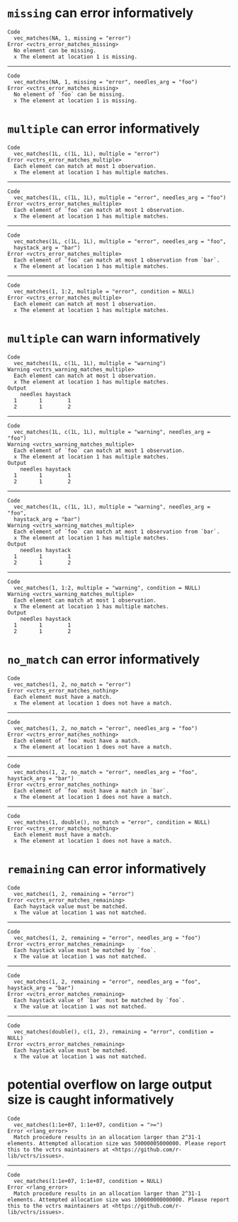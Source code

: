 # `missing` can error informatively

    Code
      vec_matches(NA, 1, missing = "error")
    Error <vctrs_error_matches_missing>
      No element can be missing.
      x The element at location 1 is missing.

---

    Code
      vec_matches(NA, 1, missing = "error", needles_arg = "foo")
    Error <vctrs_error_matches_missing>
      No element of `foo` can be missing.
      x The element at location 1 is missing.

# `multiple` can error informatively

    Code
      vec_matches(1L, c(1L, 1L), multiple = "error")
    Error <vctrs_error_matches_multiple>
      Each element can match at most 1 observation.
      x The element at location 1 has multiple matches.

---

    Code
      vec_matches(1L, c(1L, 1L), multiple = "error", needles_arg = "foo")
    Error <vctrs_error_matches_multiple>
      Each element of `foo` can match at most 1 observation.
      x The element at location 1 has multiple matches.

---

    Code
      vec_matches(1L, c(1L, 1L), multiple = "error", needles_arg = "foo",
      haystack_arg = "bar")
    Error <vctrs_error_matches_multiple>
      Each element of `foo` can match at most 1 observation from `bar`.
      x The element at location 1 has multiple matches.

---

    Code
      vec_matches(1, 1:2, multiple = "error", condition = NULL)
    Error <vctrs_error_matches_multiple>
      Each element can match at most 1 observation.
      x The element at location 1 has multiple matches.

# `multiple` can warn informatively

    Code
      vec_matches(1L, c(1L, 1L), multiple = "warning")
    Warning <vctrs_warning_matches_multiple>
      Each element can match at most 1 observation.
      x The element at location 1 has multiple matches.
    Output
        needles haystack
      1       1        1
      2       1        2

---

    Code
      vec_matches(1L, c(1L, 1L), multiple = "warning", needles_arg = "foo")
    Warning <vctrs_warning_matches_multiple>
      Each element of `foo` can match at most 1 observation.
      x The element at location 1 has multiple matches.
    Output
        needles haystack
      1       1        1
      2       1        2

---

    Code
      vec_matches(1L, c(1L, 1L), multiple = "warning", needles_arg = "foo",
      haystack_arg = "bar")
    Warning <vctrs_warning_matches_multiple>
      Each element of `foo` can match at most 1 observation from `bar`.
      x The element at location 1 has multiple matches.
    Output
        needles haystack
      1       1        1
      2       1        2

---

    Code
      vec_matches(1, 1:2, multiple = "warning", condition = NULL)
    Warning <vctrs_warning_matches_multiple>
      Each element can match at most 1 observation.
      x The element at location 1 has multiple matches.
    Output
        needles haystack
      1       1        1
      2       1        2

# `no_match` can error informatively

    Code
      vec_matches(1, 2, no_match = "error")
    Error <vctrs_error_matches_nothing>
      Each element must have a match.
      x The element at location 1 does not have a match.

---

    Code
      vec_matches(1, 2, no_match = "error", needles_arg = "foo")
    Error <vctrs_error_matches_nothing>
      Each element of `foo` must have a match.
      x The element at location 1 does not have a match.

---

    Code
      vec_matches(1, 2, no_match = "error", needles_arg = "foo", haystack_arg = "bar")
    Error <vctrs_error_matches_nothing>
      Each element of `foo` must have a match in `bar`.
      x The element at location 1 does not have a match.

---

    Code
      vec_matches(1, double(), no_match = "error", condition = NULL)
    Error <vctrs_error_matches_nothing>
      Each element must have a match.
      x The element at location 1 does not have a match.

# `remaining` can error informatively

    Code
      vec_matches(1, 2, remaining = "error")
    Error <vctrs_error_matches_remaining>
      Each haystack value must be matched.
      x The value at location 1 was not matched.

---

    Code
      vec_matches(1, 2, remaining = "error", needles_arg = "foo")
    Error <vctrs_error_matches_remaining>
      Each haystack value must be matched by `foo`.
      x The value at location 1 was not matched.

---

    Code
      vec_matches(1, 2, remaining = "error", needles_arg = "foo", haystack_arg = "bar")
    Error <vctrs_error_matches_remaining>
      Each haystack value of `bar` must be matched by `foo`.
      x The value at location 1 was not matched.

---

    Code
      vec_matches(double(), c(1, 2), remaining = "error", condition = NULL)
    Error <vctrs_error_matches_remaining>
      Each haystack value must be matched.
      x The value at location 1 was not matched.

# potential overflow on large output size is caught informatively

    Code
      vec_matches(1:1e+07, 1:1e+07, condition = ">=")
    Error <rlang_error>
      Match procedure results in an allocation larger than 2^31-1 elements. Attempted allocation size was 50000005000000. Please report this to the vctrs maintainers at <https://github.com/r-lib/vctrs/issues>.

---

    Code
      vec_matches(1:1e+07, 1:1e+07, condition = NULL)
    Error <rlang_error>
      Match procedure results in an allocation larger than 2^31-1 elements. Attempted allocation size was 100000000000000. Please report this to the vctrs maintainers at <https://github.com/r-lib/vctrs/issues>.

